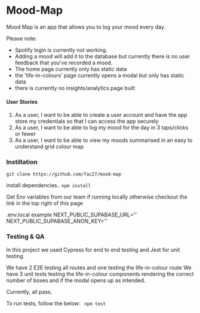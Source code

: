# Mood-Map

Mood Map is an app that allows you to log your mood every day.

Please note: 
- Spotify login is currently not working.
- Adding a mood will add it to the database but currently there is no user feedback that you've recorded a mood.
- The home page currently only has static data
- the 'life-in-colours' page currently opens a modal but only has static data
- there is currently no insights/analytics page built

#### User Stories

1. As a user, I want to be able to create a user account and have the app store my credentials so that I can access the app securely
2. As a user, I want to be able to log my mood for the day in 3 taps/clicks or fewer
3. As a user, I want to be able to view my moods summarised in an easy to understand grid colour map

### Instillation

`git clone https://github.com/fac27/mood-map`

install dependencies..
`npm install`

Get Env variables from our team if running locally otherwise checkout the link in the top right of this page

.env.local example
NEXT_PUBLIC_SUPABASE_URL=''
NEXT_PUBLIC_SUPABASE_ANON_KEY=''

### Testing & QA

In this project we used Cypress for end to end testing and Jest for unit testing.

We have 2 E2E testing all routes and one testing the life-in-colour route
We have 3 unit tests testing the life-in-colour components rendering the correct number of boxes and if the modal opens up as intended.

Currently, all pass.

To run tests, follow the below:
` npm test`
